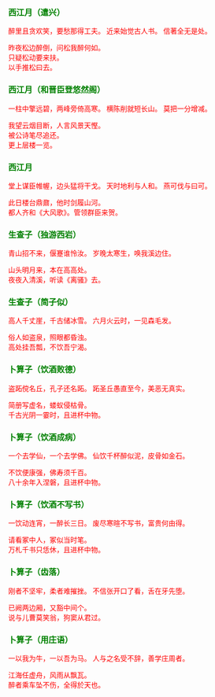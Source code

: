 <style type="text/css">
    .markdown-body{text-align: left;}
    h3{color:green}
    article{font-family:"楷体";color:red}
</style>

### 西江月（遣兴）
<article>
醉里且贪欢笑，要愁那得工夫。  
近来始觉古人书。  
信著全无是处。  

昨夜松边醉倒，问松我醉何如。  
只疑松动要来扶。  
以手推松曰去。  
</article>

### 西江月（和晋臣登悠然阁）
<article>
一柱中擎远碧，两峰旁倚高寒。  
横陈削就短长山。  
莫把一分增减。  

我望云烟目断，人言风景天慳。  
被公诗笔尽追还。  
更上层楼一览。  
</article>

### 西江月
<article>
堂上谋臣帷幄，边头猛将干戈。  
天时地利与人和。  
燕可伐与曰可。  

此日楼台鼎鼐，他时剑履山河。  
都人齐和《大风歌》。管领群臣来贺。  
</article>

### 生查子（独游西岩）
<article>
青山招不来，偃蹇谁怜汝。  
岁晚太寒生，唤我溪边住。  

山头明月来，本在高高处。  
夜夜入清溪，听读《离骚》去。  
</article>

### 生查子（简子似）
<article>
高人千丈崖，千古储冰雪。  
六月火云时，一见森毛发。  

俗人如盗泉，照眼都昏浊。  
高处挂吾瓢，不饮吾宁渴。  
</article>

### 卜算子（饮酒败德）
<article>
盗跖傥名丘，孔子还名跖。  
跖圣丘愚直至今，美恶无真实。  

简册写虚名，蝼蚁侵枯骨。  
千古光阴一霎时，且进杯中物。  
</article>

### 卜算子（饮酒成病）
<article>
一个去学仙，一个去学佛。  
仙饮千杯醉似泥，皮骨如金石。  

不饮便康强，佛寿须千百。  
八十余年入涅磐，且进杯中物。  
</article>

### 卜算子（饮酒不写书）
<article>
一饮动连宵，一醉长三日。  
废尽寒暄不写书，富贵何由得。  

请看冢中人，冢似当时笔。  
万札千书只恁休，且进杯中物。  
</article>

### 卜算子（齿落）
<article>
刚者不坚牢，柔者难摧挫。  
不信张开口了看，舌在牙先堕。  

已阙两边厢，又豁中间个。  
说与儿曹莫笑翁，狗窦从君过。  
</article>

### 卜算子（用庄语）
<article>
一以我为牛，一以吾为马。  
人与之名受不辞，善学庄周者。  

江海任虚舟，风雨从飘瓦。  
醉者乘车坠不伤，全得於天也。  
</article>

